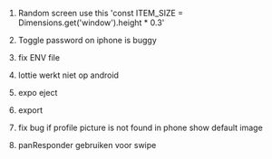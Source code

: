 1. Random screen use this 'const ITEM_SIZE = Dimensions.get('window').height \* 0.3'

2. Toggle password on iphone is buggy

5. fix ENV file

7. lottie werkt niet op android

8. expo eject

9. export

10. fix bug if profile picture is not found in phone show default image

11. panResponder gebruiken voor swipe
